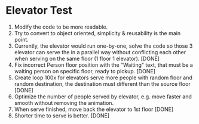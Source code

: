 # Elevator Test
1. Modify the code to be more readable.
2. Try to convert to object oriented, simplicity & reusability is the main point.
3. Currently, the elevator would run one-by-one, solve the code so those 3 elevator can serve the in a parallel way without conflicting each other when serving on the same floor (1 floor 1 elevator). [DONE]
4. Fix incorrect Person floor position with the "Waiting" text, that must be a waiting person on specific floor, ready to pickup. [DONE]
5. Create loop 100x for elevators serve more people with random floor and random destination, the destination must different than the source floor [DONE]
6. Optimize the number of people served by elevator, e.g. move faster and smooth without removing the animation.
7. When serve finished, move back the elevator to 1st floor [DONE]
8. Shorter time to serve is better. [DONE]

